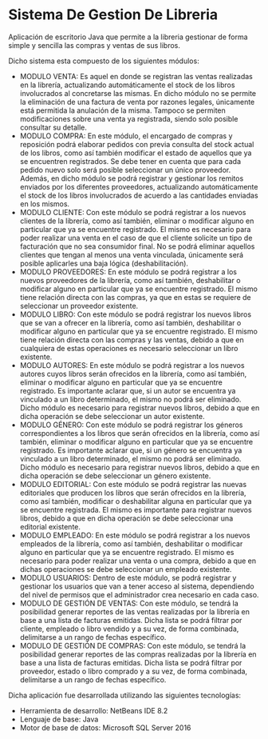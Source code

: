 # Sistema De Gestion De Libreria
Aplicación de escritorio Java que permite a la libreria gestionar de forma simple y sencilla las compras y ventas de sus libros.

Dicho sistema esta compuesto de los siguientes módulos:

- MODULO VENTA: Es aquel en donde se registran las ventas realizadas en la librería, actualizando automáticamente el stock de los libros involucrados al concretarse las mismas. En dicho módulo no se permite la eliminación de una factura de venta por razones legales, únicamente está permitida la anulación de la misma. Tampoco se permiten modificaciones sobre una venta ya registrada, siendo solo posible consultar su detalle.
- MODULO COMPRA: En este módulo, el encargado de compras y reposición podrá elaborar pedidos con previa consulta del stock actual de los libros, como así también modificar el estado de aquellos que ya se encuentren registrados. Se debe tener en cuenta que para cada pedido nuevo solo será posible seleccionar un único proveedor. Además, en dicho módulo se podrá registrar y gestionar los remitos enviados por los diferentes proveedores, actualizando automáticamente el stock de los libros involucrados de acuerdo a las cantidades enviadas en los mismos.
- MODULO CLIENTE: Con este módulo se podrá registrar a los nuevos clientes de la librería, como así también, eliminar o modificar alguno en particular que ya se encuentre registrado. El mismo es necesario para poder realizar una venta en el caso de que el cliente solicite un tipo de facturación que no sea consumidor final. No se podrá eliminar aquellos clientes que tengan al menos una venta vinculada, únicamente será posible aplicarles una baja lógica (deshabilitación).  
- MODULO PROVEEDORES: En este módulo se podrá registrar a los nuevos proveedores de la librería, como así también, deshabilitar o modificar alguno en particular que ya se encuentre registrado.  El mismo tiene relación directa con las compras, ya que en estas se requiere de seleccionar un proveedor existente.
- MODULO LIBRO: Con este módulo se podrá registrar los nuevos libros que se van a ofrecer en la librería, como así también, deshabilitar o modificar alguno en particular que ya se encuentre registrado. El mismo tiene relación directa con las compras y las ventas, debido a que en cualquiera de estas operaciones es necesario seleccionar un libro existente.
- MODULO AUTORES: En este módulo se podrá registrar a los nuevos autores cuyos libros serán ofrecidos en la librería, como así también, eliminar o modificar alguno en particular que ya se encuentre registrado. Es importante aclarar que, si un autor se encuentra ya vinculado a un libro determinado, el mismo no podrá ser eliminado. Dicho módulo es necesario para registrar nuevos libros, debido a que en dicha operación se debe seleccionar un autor existente.
- MODULO GÉNERO: Con este módulo se podrá registrar los géneros correspondientes a los libros que serán ofrecidos en la librería, como así también, eliminar o modificar alguno en particular que ya se encuentre registrado. Es importante aclarar que, si un género se encuentra ya vinculado a un libro determinado, el mismo no podrá ser eliminado. Dicho módulo es necesario para registrar nuevos libros, debido a que en dicha operación se debe seleccionar un género existente.
- MODULO EDITORIAL: Con este módulo se podrá registrar las nuevas editoriales que producen los libros que serán ofrecidos en la librería, como así también, modificar o deshabilitar alguna en particular que ya se encuentre registrada. El mismo es importante para registrar nuevos libros, debido a que en dicha operación se debe seleccionar una editorial existente.
- MODULO EMPLEADO: En este módulo se podrá registrar a los nuevos empleados de la librería, como así también, deshabilitar o modificar alguno en particular que ya se encuentre registrado. El mismo es necesario para poder realizar una venta o una compra, debido a que en dichas operaciones se debe seleccionar un empleado existente.
- MODULO USUARIOS: Dentro de este módulo, se podrá registrar y gestionar los usuarios que van a tener acceso al sistema, dependiendo del nivel de permisos que el administrador crea necesario en cada caso.
- MODULO DE GESTIÓN DE VENTAS: Con este módulo, se tendrá la posibilidad generar reportes de las ventas realizadas por la librería en base a una lista de facturas emitidas. Dicha lista se podrá filtrar por cliente, empleado o libro vendido y a su vez, de forma combinada, delimitarse a un rango de fechas específico. 
- MODULO DE GESTIÓN DE COMPRAS: Con este módulo, se tendrá la posibilidad generar reportes de las compras realizadas por la librería en base a una lista de facturas emitidas. Dicha lista se podrá filtrar por proveedor, estado o libro comprado y a su vez, de forma combinada, delimitarse a un rango de fechas específico.

Dicha aplicación fue desarrollada utilizando las siguientes tecnologías:
- Herramienta de desarrollo: NetBeans IDE 8.2
- Lenguaje de base: Java
- Motor de base de datos: Microsoft SQL Server 2016
